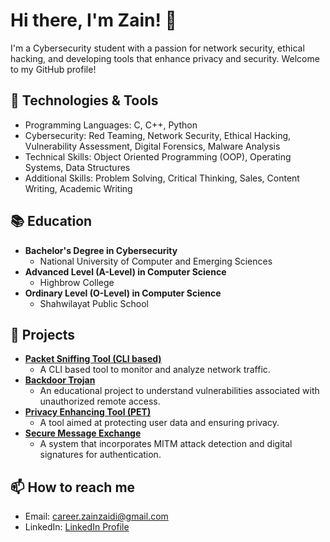 # Hi there, I'm Zain! 👋

I'm a Cybersecurity student with a passion for network security, ethical hacking, and developing tools that enhance privacy and security. Welcome to my GitHub profile!

## 🔧 Technologies & Tools

- Programming Languages: C, C++, Python
- Cybersecurity: Red Teaming, Network Security, Ethical Hacking, Vulnerability Assessment, Digital Forensics, Malware Analysis
- Technical Skills: Object Oriented Programming (OOP), Operating Systems, Data Structures
- Additional Skills: Problem Solving, Critical Thinking, Sales, Content Writing, Academic Writing

## 📚 Education

- **Bachelor's Degree in Cybersecurity**
  - National University of Computer and Emerging Sciences
- **Advanced Level (A-Level) in Computer Science**
  - Highbrow College
- **Ordinary Level (O-Level) in Computer Science**
  - Shahwilayat Public School

## 🌟 Projects

- **[Packet Sniffing Tool (CLI based)](https://github.com/sparrowjumpy/packet-sniffing-tool)**
  - A CLI based tool to monitor and analyze network traffic.
- **[Backdoor Trojan](https://github.com/sparrowjumpy/backdoor-trojan)**
  - An educational project to understand vulnerabilities associated with unauthorized remote access.
- **[Privacy Enhancing Tool (PET)](https://github.com/sparrowjumpy/privacy-enhancing-tool)**
  - A tool aimed at protecting user data and ensuring privacy.
- **[Secure Message Exchange](https://github.com/sparrowjumpy/secure-message-exchange)**
  - A system that incorporates MITM attack detection and digital signatures for authentication.

## 📫 How to reach me

- Email: [career.zainzaidi@gmail.com](mailto:career.zainzaidi@gmail.com)
- LinkedIn: [LinkedIn Profile](https://www.linkedin.com/in/syed-zain-ul-abideen-zaidi-8249601b5)
